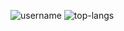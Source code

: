 <figure class="half">
  <img
    src="https://github-readme-stats.vercel.app/api?username=Zilanlann&show_icons=true&locale=en&theme=radical&hide_border=true"
    alt="username"
  />
  <img
    src="https://github-readme-stats.vercel.app/api/top-langs?username=Zilanlann&show_icons=true&locale=en&layout=compact&theme=radical&hide_border=true"
    alt="top-langs"
  />
</figure>
